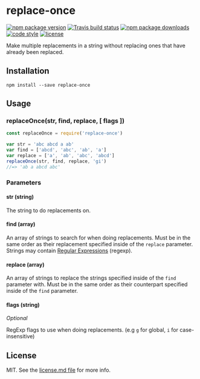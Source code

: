 # replace-once

[![npm package version](https://img.shields.io/npm/v/replace-once.svg?style=flat-square)](https://www.npmjs.com/package/replace-once)
[![Travis build status](https://img.shields.io/travis/kodie/replace-once.svg?style=flat-square)](https://travis-ci.org/kodie/replace-once)
[![npm package downloads](https://img.shields.io/npm/dt/replace-once.svg?style=flat-square)](https://www.npmjs.com/package/replace-once)
[![code style](https://img.shields.io/badge/code_style-standard-yellow.svg?style=flat-square)](https://github.com/standard/standard)
[![license](https://img.shields.io/github/license/kodie/replace-once.svg?style=flat-square)](license.md)

Make multiple replacements in a string without replacing ones that have already been replaced.

## Installation

```shell
npm install --save replace-once
```

## Usage

### replaceOnce(str, find, replace, [ flags ])

```javascript
const replaceOnce = require('replace-once')

var str = 'abc abcd a ab'
var find = ['abcd', 'abc', 'ab', 'a']
var replace = ['a', 'ab', 'abc', 'abcd']
replaceOnce(str, find, replace, 'gi')
//=> 'ab a abcd abc'
```

### Parameters

#### str (string)

The string to do replacements on.

#### find (array)

An array of strings to search for when doing replacements. Must be in the same order as their replacement specified inside of the `replace` parameter. Strings may contain [Regular Expressions](https://en.wikipedia.org/wiki/Regular_expression) (regexp).

#### replace (array)

An array of strings to replace the strings specified inside of the `find` parameter with. Must be in the same order as their counterpart specified inside of the `find` parameter.


#### flags (string)

*Optional*

RegExp flags to use when doing replacements. (e.g `g` for global, `i` for case-insensitive)

## License
MIT. See the [license.md file](license.md) for more info.
